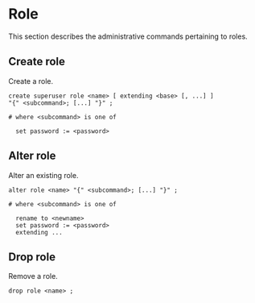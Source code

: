 # Role

This section describes the administrative commands pertaining to roles.

## Create role

Create a role.

```edgeql-synopsis
create superuser role <name> [ extending <base> [, ...] ]
"{" <subcommand>; [...] "}" ;

# where <subcommand> is one of

  set password := <password>
```

## Alter role

Alter an existing role.

```edgeql-synopsis
alter role <name> "{" <subcommand>; [...] "}" ;

# where <subcommand> is one of

  rename to <newname>
  set password := <password>
  extending ...
```

## Drop role

Remove a role.

```edgeql-synopsis
drop role <name> ;
```

